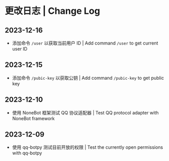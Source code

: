 # 更改日志 | Change Log

## 2023-12-16

- 添加命令 `/user` 以获取当前用户 ID | Add command `/user` to get current user ID

## 2023-12-15

- 添加命令 `/pubic-key` 以获取公钥 | Add command `/pubic-key` to get public key

## 2023-12-10

- 使用 NoneBot 框架测试 QQ 协议适配器 | Test QQ protocol adapter with NoneBot framework

## 2023-12-09

- 使用 qq-botpy 测试目前开放的权限 | Test the currently open permissions with qq-botpy
